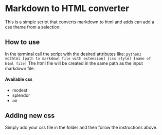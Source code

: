 Markdown to HTML converter
==========================
This is a simple script that converts markdown to html and
adds can add a css theme from a selection.

## How to use
In the terminal call the script with the desired attributes like:
`python3 md2html [path to markdown file with extension] [css style] [name of html file]`
The html file will be created in the same path as the input markdown file.

#### Available css

* modest
* splendor
* air

## Adding new css
Simply add your css file in the folder and then follow the instructions above.
